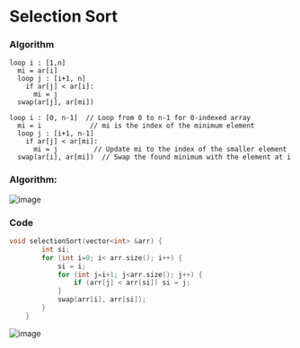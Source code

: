 # Selection Sort

### Algorithm

```
loop i : [1,n]
  mi = ar[i]
  loop j : [i+1, n]
    if ar[j] < ar[i]:
      mi = j
  swap(ar[j], ar[mi])

```

```
loop i : [0, n-1]  // Loop from 0 to n-1 for 0-indexed array
  mi = i            // mi is the index of the minimum element
  loop j : [i+1, n-1]
    if ar[j] < ar[mi]:
      mi = j         // Update mi to the index of the smaller element
  swap(ar[i], ar[mi])  // Swap the found minimum with the element at i
```


### Algorithm:
![image](https://github.com/user-attachments/assets/66303e60-58e3-49df-9b08-9fd2af24d83d)


### Code
```cpp
void selectionSort(vector<int> &arr) {
        int si;
        for (int i=0; i< arr.size(); i++) {
            si = i;
            for (int j=i+1; j<arr.size(); j++) {
                if (arr[j] < arr[si]) si = j;
            }
            swap(arr[i], arr[si]);
        }
    }
```

![image](https://github.com/user-attachments/assets/bb363739-2e3b-46a9-9886-c63380c47b04)

